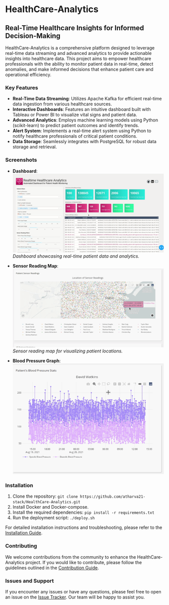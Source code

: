 # HealthCare-Analytics
## Real-Time Healthcare Insights for Informed Decision-Making

HealthCare-Analytics is a comprehensive platform designed to leverage real-time data streaming and advanced analytics to provide actionable insights into healthcare data. This project aims to empower healthcare professionals with the ability to monitor patient data in real-time, detect anomalies, and make informed decisions that enhance patient care and operational efficiency.

### Key Features

- **Real-Time Data Streaming**: Utilizes Apache Kafka for efficient real-time data ingestion from various healthcare sources.
- **Interactive Dashboards**: Features an intuitive dashboard built with Tableau or Power BI to visualize vital signs and patient data.
- **Advanced Analytics**: Employs machine learning models using Python (scikit-learn) to predict patient outcomes and identify trends.
- **Alert System**: Implements a real-time alert system using Python to notify healthcare professionals of critical patient conditions.
- **Data Storage**: Seamlessly integrates with PostgreSQL for robust data storage and retrieval.

### Screenshots

- **Dashboard**: 
  ![Dashboard](https://github.com/atharva21-stack/HealthCare-Analytics/blob/main/diagrams/screencaptures/main.gif?raw=true)
  *Dashboard showcasing real-time patient data and analytics.*

- **Sensor Reading Map**: 
  ![Sensor Reading Map](https://github.com/atharva21-stack/HealthCare-Analytics/blob/main/diagrams/screencaptures/map.gif?raw=true)
  *Sensor reading map for visualizing patient locations.*
  
- **Blood Pressure Graph**: 
  ![Blood Pressure Graph](https://github.com/atharva21-stack/HealthCare-Analytics/blob/main/diagrams/screencaptures/bloodpressure.gif?raw=true)


### Installation

1. Clone the repository: `git clone https://github.com/atharva21-stack/HealthCare-Analytics.git`
2. Install Docker and Docker-compose.
3. Install the required dependencies: `pip install -r requirements.txt`
4. Run the deployment script: `./deploy.sh`

For detailed installation instructions and troubleshooting, please refer to the [Installation Guide](https://github.com/atharva21-stack/HealthCare-Analytics/wiki/Installation-Guide).

### Contributing

We welcome contributions from the community to enhance the HealthCare-Analytics project. If you would like to contribute, please follow the guidelines outlined in the [Contribution Guide](https://github.com/atharva21-stack/HealthCare-Analytics/wiki/Contribution-Guide).

### Issues and Support

If you encounter any issues or have any questions, please feel free to open an issue on the [Issue Tracker](https://github.com/atharva21-stack/HealthCare-Analytics/issues). Our team will be happy to assist you.

